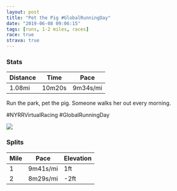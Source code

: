 ```yaml
---
layout: post
title: "Pet the Pig #GlobalRunningDay"
date: "2019-06-08 09:06:15"
tags: [runs, 1-2 miles, races]
race: true
strava: true
---
```


### Stats

| Distance | Time | Pace |
|----------|------|------|
|1.08mi|10m20s|9m34s/mi|

Run the park, pet the pig. Someone walks her out every morning.

#NYRRVirtualRacing #GlobalRunningDay

<img src='https://maps.googleapis.com/maps/api/staticmap?maptype=roadmap&path=enc:mzrwFzaqbMBCAGLg@?OGSW[C?]LQ\EL@RELDNJFNZ@FB?DFD?RHj@\FBFCDDNDXGFGDAFGHm@?UGMMEAKIEEGQGC@[EIICM[QMAO@CH[POh@?HRZD?LNFLf@f@BF\DFFN?ZIJGJ]JcAS[SQy@EECCKQKUKIAULMNCVDZD?DHHL@LXXNFDJJFVVNFVALGNg@Hc@ASWUa@I[_@GQCACGIC[@c@PITCXBVLRJBDDHCTS\QDYAKACMAg@i@YDQPEJ@f@Tn@FHHAFFNBFHJBNTPDHJR@TCD@JEJg@@[CMGIME?IIKUMCEQOSK[YQIWFULEFCJAX@PDLLHVDN`@h@RLJD?LNNDHAF@JGHOP}@ASMSo@ME@&key=AIzaSyC1MId7bFpkLXNAaYhBSTb8jLyiSqzbDtM&size=800x800&markers=color:yellow|label:S|40.73399,-73.98446&markers=color:green|label:F|40.733610000000034,-73.98417999999992'>

### Splits

| Mile | Pace | Elevation |
|------|------|-----------|
|1|9m41s/mi|1ft|
|2|8m29s/mi|-2ft|
